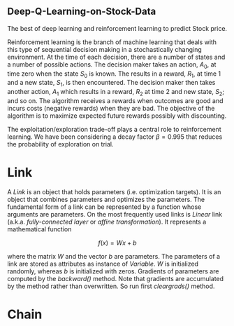 ## Deep-Q-Learning-on-Stock-Data

The best of deep learning and reinforcement learning to predict Stock price.


Reinforcement learning is the branch of machine learning that deals with this type of sequential decision making in a stochastically changing environment. At the time of each decision, there are a number of states and a number of possible actions. The decision maker takes an action, $A_0$, at time zero when the state $S_0$ is known. The results in a reward, $R_1$, at time 1 and a new state, $S_1$, is then encountered. The decision maker then takes another action, $A_1$ which results in a reward, $R_2$ at time 2 and  new state, $S_2$; and so on. The algorithm receives a rewards when outcomes are good and incurs costs (negative rewards) when they are bad. The objective of the algorithm is to maximize expected future rewards possibly with discounting.

The exploitation/exploration trade-off plays a central role to reinforcement learning. We have been considering a decay factor $\beta=0.995$ that reduces the probability of exploration on trial.

# Link

A *Link* is an object that holds parameters (i.e. optimization targets). It is an object that combines parameters and optimizes the parameters. The fundamental form of a link can be represented by a function whose arguments are parameters. On the most frequently used links is *Linear* link (a.k.a. *fully-connected layer* or *affine transformation*). It represents a mathematical function 
```math
 f(x) = Wx+b 
 ```
where the matrix $W$ and the vector $b$ are parameters. The parameters of a link are stored as attributes as instance of *Variable*. $W$ is initialized randomly, whereas $b$ is initialized with zeros. Gradients of parameters are computed by the *backward()* method. Note that gradients are accumulated by the method rather than overwritten. So run first *cleargrads()* method.

# Chain
